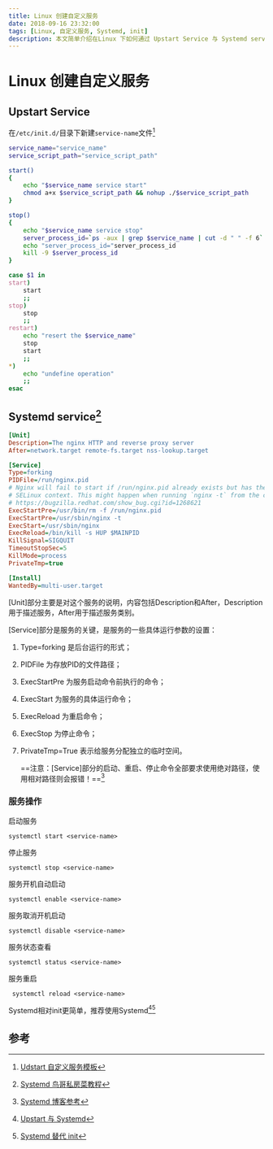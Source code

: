 ```yaml
---
title: Linux 创建自定义服务
date: 2018-09-16 23:32:00
tags: [Linux, 自定义服务, Systemd, init]
description: 本文简单介绍在Linux 下如何通过 Upstart Service 与 Systemd service 配置自定义服务。
---
```

# Linux 创建自定义服务

## Upstart Service

在`/etc/init.d/`目录下新建`service-name`文件[^1]

```bash
service_name="service_name"
service_script_path="service_script_path"

start()
{
    echo "$service_name service start"
    chmod a+x $service_script_path && nohup ./$service_script_path
}

stop()
{
    echo "$service_name service stop"
    server_process_id=`ps -aux | grep $service_name | cut -d " " -f 6`
    echo "server_process_id="server_process_id
    kill -9 $server_process_id
}

case $1 in
start)
    start
    ;;
stop)
    stop
    ;;
restart)
    echo "resert the $service_name"
    stop
    start
    ;;
*)
    echo "undefine operation"
    ;;
esac
```

## Systemd service[^2]

```ini
[Unit]
Description=The nginx HTTP and reverse proxy server
After=network.target remote-fs.target nss-lookup.target

[Service]
Type=forking
PIDFile=/run/nginx.pid
# Nginx will fail to start if /run/nginx.pid already exists but has the wrong
# SELinux context. This might happen when running `nginx -t` from the cmdline.
# https://bugzilla.redhat.com/show_bug.cgi?id=1268621
ExecStartPre=/usr/bin/rm -f /run/nginx.pid
ExecStartPre=/usr/sbin/nginx -t
ExecStart=/usr/sbin/nginx
ExecReload=/bin/kill -s HUP $MAINPID
KillSignal=SIGQUIT
TimeoutStopSec=5
KillMode=process
PrivateTmp=true

[Install]
WantedBy=multi-user.target
```

[Unit]部分主要是对这个服务的说明，内容包括Description和After，Description用于描述服务，After用于描述服务类别。

[Service]部分是服务的关键，是服务的一些具体运行参数的设置：

1. Type=forking 是后台运行的形式；

2. PIDFile 为存放PID的文件路径；

3. ExecStartPre 为服务启动命令前执行的命令；

4. ExecStart 为服务的具体运行命令；

5. ExecReload 为重启命令；

6. ExecStop 为停止命令；

7. PrivateTmp=True 表示给服务分配独立的临时空间。

   ==注意：[Service]部分的启动、重启、停止命令全部要求使用绝对路径，使用相对路径则会报错！==[^3]

### 服务操作

启动服务

```shell
systemctl start <service-name>
```

停止服务

```shell
systemctl stop <service-name>
```

服务开机自动启动

```shell
systemctl enable <service-name>
```

服务取消开机启动

```shell
systemctl disable <service-name>
```

服务状态查看

```shell
systemctl status <service-name>
```

服务重启

```shell
 systemctl reload <service-name>
```

Systemd相对init更简单，推荐使用Systemd[^4][^5]

## 参考

[^1]: [Udstart 自定义服务模板][3]
[^2]: [Systemd 鸟哥私房菜教程][4]
[^3]: [Systemd 博客参考][5]
[^4]: [Upstart 与 Systemd][1]
[^5]: [Systemd 替代 init][2]

[1]: https://wiki.ubuntu.com/SystemdForUpstartUsers "Upstart 与 Systemd 比较"
[2]: https://www.tecmint.com/systemd-replaces-init-in-linux/ "Systemd 替代 init"
[3]: https://peter517.github.io/2015/08/10/Ubuntu%E4%B8%AD%E8%87%AA%E5%AE%9A%E4%B9%89%E6%9C%8D%E5%8A%A1/ "Ubuntu 自定义服务模板"
[4]: https://wizardforcel.gitbooks.io/vbird-linux-basic-4e/content/150.html "鸟哥的 Linux 私房菜"
[5]: https://blog.csdn.net/yuanguozhengjust/article/details/38019923 "Systemd快速配置理解"
